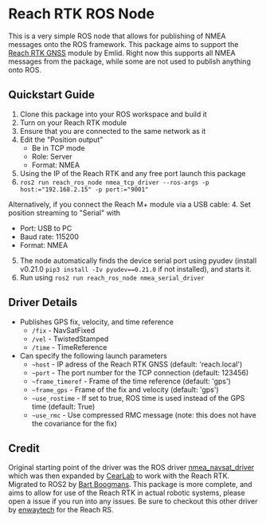 # Reach RTK ROS Node
This is a very simple ROS node that allows for publishing of NMEA messages onto the ROS framework.
This package aims to support the [Reach RTK GNSS](https://emlid.com/shop/reach-rtk-kit/) module by Emlid.
Right now this supports all NMEA messages from the package, while some are not used to publish anything onto ROS.


## Quickstart Guide

1. Clone this package into your ROS workspace and build it
2. Turn on your Reach RTK module
3. Ensure that you are connected to the same network as it
4. Edit the "Position output"
   * Be in TCP mode
   * Role: Server
   * Format: NMEA
5. Using the IP of the Reach RTK and any free port launch this package
6. ```ros2 run reach_ros_node nmea_tcp_driver --ros-args -p host:="192.168.2.15" -p port:="9001" ```

Alternatively, if you connect the Reach M+ module via a USB cable:
4. Set position streaming to "Serial" with
   * Port: USB to PC
   * Baud rate: 115200
   * Format: NMEA
5. The node automatically finds the device serial port using pyudev (install v0.21.0 `pip3 install -Iv pyudev==0.21.0` if not installed), and starts it. 
6. Run using `ros2 run reach_ros_node nmea_serial_driver`

## Driver Details

* Publishes GPS fix, velocity, and time reference
  * `/fix` - NavSatFixed
  * `/vel` - TwistedStamped
  * `/time` - TimeReference
* Can specify the following launch parameters 
  * `~host` - IP adress of the Reach RTK GNSS (default: 'reach.local')
  * `~port` - The port number for the TCP connection (default: 123456)
  * `~frame_timeref` - Frame of the time reference (default: 'gps')
  * `~frame_gps` - Frame of the fix and velocity (default: 'gps')
  * `~use_rostime` - If set to true, ROS time is used instead of the GPS time (default: True)
  * `~use_rmc` - Use compressed RMC message (note: this does not have the covariance for the fix)

## Credit

Original starting point of the driver was the ROS driver [nmea_navsat_driver](https://github.com/ros-drivers/nmea_navsat_driver) which was then expanded by [CearLab](https://github.com/CearLab/nmea_tcp_driver) to work with the Reach RTK. Migrated to ROS2 by [Bart Boogmans](https://github.com/bartboogmans/reach_ros_node).
This package is more complete, and aims to allow for use of the Reach RTK in actual robotic systems, please open a issue if you run into any issues.
Be sure to checkout this other driver by [enwaytech](https://github.com/enwaytech/reach_rs_ros_driver) for the Reach RS.






